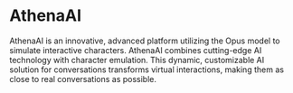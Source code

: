 # AthenaAI
AthenaAI is an innovative, advanced platform utilizing the Opus model to simulate interactive characters. AthenaAI combines cutting-edge AI technology with character emulation. This dynamic, customizable AI solution for conversations transforms virtual interactions, making them as close to real conversations as possible.
